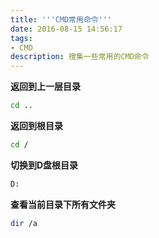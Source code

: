 ```yaml
---
title: '''CMD常用命令'''
date: 2016-08-15 14:56:17
tags:
- CMD 
description: 搜集一些常用的CMD命令
---
```


**返回到上一层目录**
``` bash
cd ..
```

**返回到根目录**
``` bash
cd /
```

**切换到D盘根目录**
``` bash
D:
```

**查看当前目录下所有文件夹**
``` bash
dir /a
```
